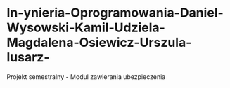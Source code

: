# In-ynieria-Oprogramowania-Daniel-Wysowski-Kamil-Udziela-Magdalena-Osiewicz-Urszula-lusarz-
Projekt semestralny - Modul zawierania ubezpieczenia 
